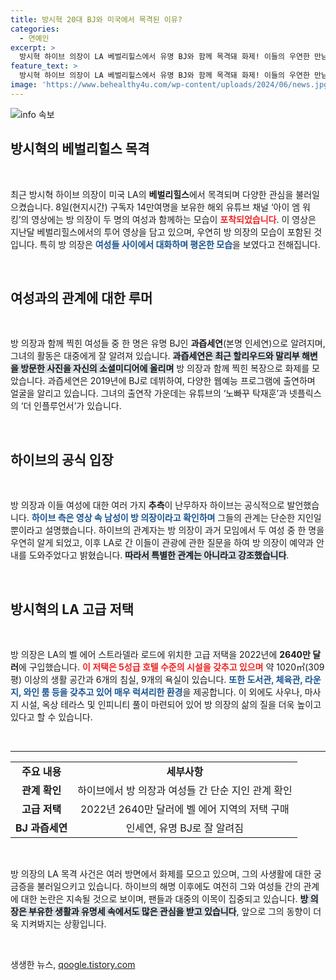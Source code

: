 ```yaml
---
title: 방시혁 20대 BJ와 미국에서 목격된 이유?
categories:
  - 연예인
excerpt: >
  방시혁 하이브 의장이 LA 베벌리힐스에서 유명 BJ와 함께 목격돼 화제! 이들의 우연한 만남은 단순한 지인의 관광 안내에 지나지 않는다는데, 진실은? 럭셔리한 저택 공개와 함께 전해지는 이들의 이야기, 궁금하다면 클릭하세요!
feature_text: >
  방시혁 하이브 의장이 LA 베벌리힐스에서 유명 BJ와 함께 목격돼 화제! 이들의 우연한 만남은 단순한 지인의 관광 안내에 지나지 않는다는데, 진실은? 럭셔리한 저택 공개와 함께 전해지는 이들의 이야기, 궁금하다면 클릭하세요!
image: 'https://www.behealthy4u.com/wp-content/uploads/2024/06/news.jpg'
---
```


<p><img src="https://www.behealthy4u.com/wp-content/uploads/2024/06/news.jpg" alt="info 속보" /></p>

<h2 data-ke-size="size26">방시혁의 베벌리힐스 목격</h2>

<p data-ke-size="size16">&nbsp;</p>

<p data-ke-size="size16">최근 방시혁 하이브 의장이 미국 LA의 <b>베벌리힐스</b>에서 목격되며 다양한 관심을 불러일으켰습니다. 8일(현지시간) 구독자 14만여명을 보유한 해외 유튜브 채널 ‘아이 엠 워킹’의 영상에는 방 의장이 두 명의 여성과 함께하는 모습이 <b><span style="color: #ee2323;">포착되었습니다</span></b>. 이 영상은 지난달 베벌리힐스에서의 투어 영상을 담고 있으며, 우연히 방 의장의 모습이 포함된 것입니다. 특히 방 의장은 <b><span style="color: #1a5490;">여성들 사이에서 대화하며 평온한 모습</span></b>을 보였다고 전해집니다.</p>

<p data-ke-size="size16">&nbsp;</p>

<h2 data-ke-size="size26">여성과의 관계에 대한 루머</h2>

<p data-ke-size="size16">&nbsp;</p>

<p data-ke-size="size16">방 의장과 함께 찍힌 여성들 중 한 명은 유명 BJ인 <b>과즙세연</b>(본명 인세연)으로 알려지며, 그녀의 활동은 대중에게 잘 알려져 있습니다. <b><span style="background-color: #21538527;">과즙세연은 최근 할리우드와 말리부 해변을 방문한 사진을 자신의 소셜미디어에 올리며</span></b> 방 의장과 함께 찍힌 복장으로 화제를 모았습니다. 과즙세연은 2019년에 BJ로 데뷔하여, 다양한 웹예능 프로그램에 출연하며 얼굴을 알리고 있습니다. 그녀의 출연작 가운데는 유튜브의 ‘노빠꾸 탁재훈’과 넷플릭스의 ‘더 인플루언서’가 있습니다.</p>

<p data-ke-size="size16">&nbsp;</p>

<h2 data-ke-size="size26">하이브의 공식 입장</h2>

<p data-ke-size="size16">&nbsp;</p>

<p data-ke-size="size16">방 의장과 이들 여성에 대한 여러 가지 <b>추측</b>이 난무하자 하이브는 공식적으로 발언했습니다. <b><span style="color: #1a5490;">하이브 측은 영상 속 남성이 방 의장이라고 확인하며</span></b> 그들의 관계는 단순한 지인일 뿐이라고 설명했습니다. 하이브의 관계자는 방 의장이 과거 모임에서 두 여성 중 한 명을 우연히 알게 되었고, 이후 LA로 간 이들이 관광에 관한 질문을 하여 방 의장이 예약과 안내를 도와주었다고 밝혔습니다. <b><span style="background-color: #21538527;">따라서 특별한 관계는 아니라고 강조했습니다</span></b>.</p>

<p data-ke-size="size16">&nbsp;</p>

<h2 data-ke-size="size26">방시혁의 LA 고급 저택</h2>

<p data-ke-size="size16">&nbsp;</p>

<p data-ke-size="size16">방 의장은 LA의 벨 에어 스트라델라 로드에 위치한 고급 저택을 2022년에 <b>2640만 달러</b>에 구입했습니다. <b><span style="color: #ee2323;">이 저택은 5성급 호텔 수준의 시설을 갖추고 있으며</span></b> 약 1020㎡(309평) 이상의 생활 공간과 6개의 침실, 9개의 욕실이 있습니다. <b><span style="color: #1a5490;">또한 도서관, 체육관, 라운지, 와인 룸 등을 갖추고 있어 매우 럭셔리한 환경</span></b>을 제공합니다. 이 외에도 사우나, 마사지 시설, 옥상 테라스 및 인피니티 풀이 마련되어 있어 방 의장의 삶의 질을 더욱 높이고 있다고 할 수 있습니다.</p>

<p data-ke-size="size16">&nbsp;</p>

<hr>

<table style="width: 100%; border-collapse: collapse;">
  <tr>
    <td style="text-align: center; height: 17px;"><b>주요 내용</b></td>
    <td style="text-align: center; height: 17px;"><b>세부사항</b></td>
  </tr>
  <tr>
    <td style="text-align: center; height: 17px;"><b>관계 확인</b></td>
    <td style="text-align: center; height: 17px;">하이브에서 방 의장과 여성들 간 단순 지인 관계 확인</td>
  </tr>
  <tr>
    <td style="text-align: center; height: 17px;"><b>고급 저택</b></td>
    <td style="text-align: center; height: 17px;">2022년 2640만 달러에 벨 에어 지역의 저택 구매</td>
  </tr>
  <tr>
    <td style="text-align: center; height: 17px;"><b>BJ 과즙세연</b></td>
    <td style="text-align: center; height: 17px;">인세연, 유명 BJ로 잘 알려짐</td>
  </tr>
</table>

<p data-ke-size="size16">&nbsp;</p>

<p data-ke-size="size16">방 의장의 LA 목격 사건은 여러 방면에서 화제를 모으고 있으며, 그의 사생활에 대한 궁금증을 불러일으키고 있습니다. 하이브의 해명 이후에도 여전히 그와 여성들 간의 관계에 대한 논란은 지속될 것으로 보이며, 팬들과 대중의 이목이 집중되고 있습니다. <b><span style="background-color: #21538527;">방 의장은 부유한 생활과 유명세 속에서도 많은 관심을 받고 있습니다</span></b>, 앞으로 그의 동향이 더욱 지켜봐지는 상황입니다.</p> 

<p data-ke-size="size16">&nbsp;</p>
생생한 뉴스, <a href="https://qoogle.tistory.com" rel="dofollow">qoogle.tistory.com</a>


